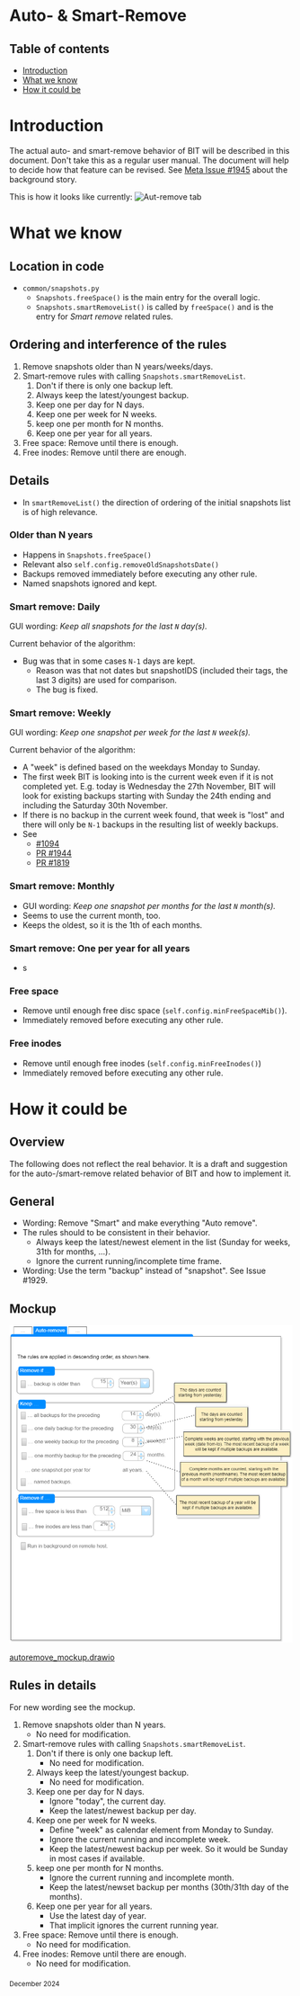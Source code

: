 <!--
SPDX-FileCopyrightText: © 2024 Christian Buhtz <c.buhtz@posteo.jp>

SPDX-License-Identifier: GPL-2.0-or-later

This file is part of the program "Back In Time" which is released under GNU
General Public License v2 (GPLv2). See LICENSES folder or go to
<https://spdx.org/licenses/GPL-2.0-or-later.html>
-->
# Auto- & Smart-Remove
## Table of contents
* [Introduction](#introduction)
* [What we know](#what-we-know)
* [How it could be](#how-it-could-be)

# Introduction
The actual auto- and smart-remove behavior of BIT will be described in this
document. Don't take this as a regular user manual. The document will help to
decide how that feature can be revised. See
[Meta Issue #1945](https://github.com/bit-team/backintime/issues/1945) about
the background story.

This is how it looks like currently:
![Aut-remove tab](https://translate.codeberg.org/media/screenshots/bit_manage_profiles_autoremove.gif)

# What we know
## Location in code
* `common/snapshots.py`
  * `Snapshots.freeSpace()` is the main entry for the overall logic.
  * `Snapshots.smartRemoveList()` is called by `freeSpace()` and is the entry
    for _Smart remove_ related rules.

## Ordering and interference of the rules
1. Remove snapshots older than N years/weeks/days.
2. Smart-remove rules with calling `Snapshots.smartRemoveList`.
   1. Don't if there is only one backup left.
   2. Always keep the latest/youngest backup.
   3. Keep one per day for N days.
   4. Keep one per week for N weeks.
   5. keep one per month for N months.
   6. Keep one per year for all years.
3. Free space: Remove until there is enough.
4. Free inodes: Remove until there are enough.

## Details
- In `smartRemoveList()` the direction of ordering of the initial snapshots
  list is of high relevance.

### Older than N years
- Happens in `Snapshots.freeSpace()`
- Relevant also `self.config.removeOldSnapshotsDate()`
- Backups removed immediately before executing any other rule.
- Named snapshots ignored and kept.

### Smart remove: Daily
GUI wording: _Keep all snapshots for the last `N` day(s)._

Current behavior of the algorithm:
* Bug was that in some cases `N-1` days are kept.
  * Reason was that not dates but snapshotIDS (included their tags, the last 3
    digits) are used for comparison.
  * The bug is fixed.

### Smart remove: Weekly
GUI wording: _Keep one snapshot per week for the last `N` week(s)._

Current behavior of the algorithm:
* A "week" is defined based on the weekdays Monday to Sunday.
* The first week BIT is looking into is the current week even if it is not
  completed yet. E.g. today is Wednesday the 27th November, BIT will look
  for existing backups starting with Sunday the 24th ending and including the
  Saturday 30th November.
* If there is no backup in the current week found, that week is "lost" and
  there will only be `N-1` backups in the resulting list of weekly backups.
* See
  * [#1094](https://github.com/bit-team/backintime/issues/1094)
  * [PR #1944](https://github.com/bit-team/backintime/pull/1944)
  * [PR #1819](https://github.com/bit-team/backintime/pull/1819)



### Smart remove: Monthly
- GUI wording: _Keep one snapshot per months for the last `N` month(s)._
- Seems to use the current month, too.
- Keeps the oldest, so it is the 1th of each months.

### Smart remove: One per year for all years
- s
### Free space
- Remove until enough free disc space (`self.config.minFreeSpaceMib()`).
- Immediately removed before executing any other rule.

### Free inodes
- Remove until enough free inodes (`self.config.minFreeInodes()`)
- Immediately removed before executing any other rule.

# How it could be
## Overview
The following does not reflect the real behavior. It is a draft and suggestion
for the auto-/smart-remove related behavior of BIT and how to implement it.

## General
- Wording: Remove "Smart" and make everything "Auto remove".
- The rules should to be consistent in their behavior.
  - Always keep the latest/newest element in the list (Sunday for weeks, 31th
    for months, ...).
  - Ignore the current running/incomplete time frame.
- Wording: Use the term "backup" instead of "snapshot". See Issue #1929.

## Mockup
![Mockup](autoremove_mockup.png)

[autoremove_mockup.drawio](autoremove_mockup.drawio)

## Rules in details
For new wording see the mockup.

1. Remove snapshots older than N years.
   - No need for modification.
2. Smart-remove rules with calling `Snapshots.smartRemoveList`.
   1. Don't if there is only one backup left.
      - No need for modification.
   2. Always keep the latest/youngest backup.
      - No need for modification.
   3. Keep one per day for N days.
      - Ignore "today", the current day.
      - Keep the latest/newest backup per day.
   4. Keep one per week for N weeks.
      - Define "week" as calendar element from Monday to Sunday.
      - Ignore the current running and incomplete week.
      - Keep the latest/newest backup per week. So it would be Sunday in most
        cases if available.
   5. keep one per month for N months.
      - Ignore the current running and incomplete month.
      - Keep the latest/newset backup per months (30th/31th day of the months).
   6. Keep one per year for all years.
      - Use the latest day of year.
      - That implicit ignores the current running year.
3. Free space: Remove until there is enough.
   - No need for modification.
4. Free inodes: Remove until there are enough.
   - No need for modification.

<sub>December 2024</sub>
